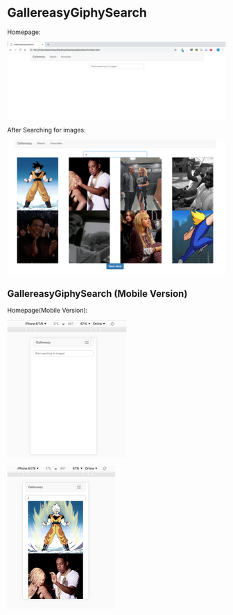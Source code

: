 # GallereasyGiphySearch

Homepage: 

![](markdown_images/homepage.png)

After Searching for images: 

![](markdown_images/images_search.png)

## GallereasyGiphySearch (Mobile Version)

Homepage(Mobile Version):

![](markdown_images/mobile_homepage.png)

![](markdown_images/mobile_images_search.png)